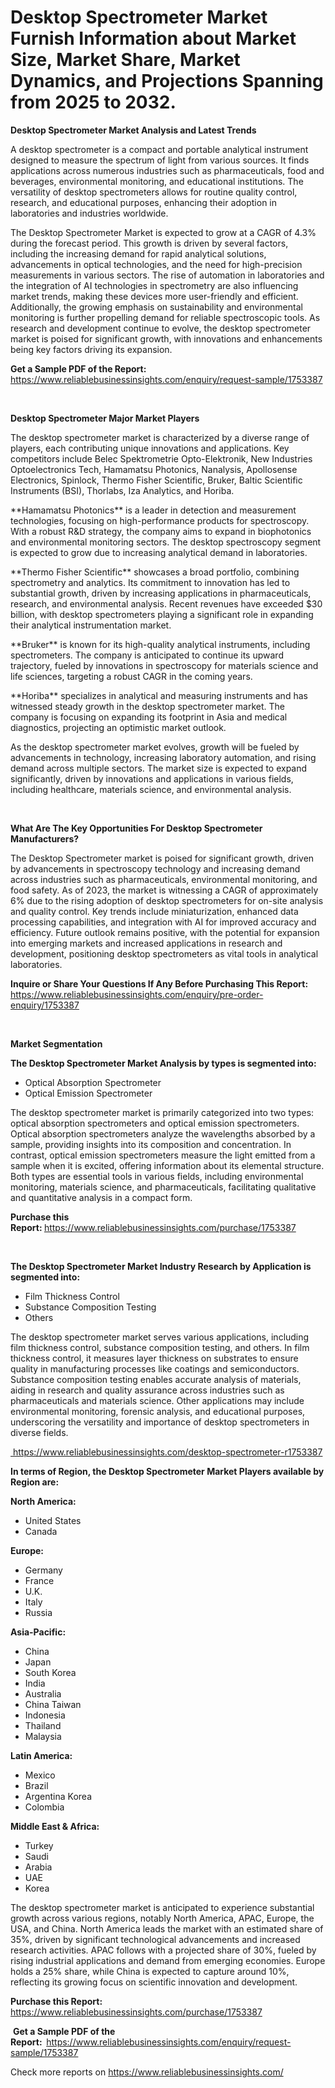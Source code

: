 <p><h1>Desktop Spectrometer Market Furnish Information about Market Size, Market Share, Market Dynamics, and Projections Spanning from 2025 to 2032.</h1></p><p><strong>Desktop Spectrometer Market Analysis and Latest Trends</strong></p>
<p><p>A desktop spectrometer is a compact and portable analytical instrument designed to measure the spectrum of light from various sources. It finds applications across numerous industries such as pharmaceuticals, food and beverages, environmental monitoring, and educational institutions. The versatility of desktop spectrometers allows for routine quality control, research, and educational purposes, enhancing their adoption in laboratories and industries worldwide.</p><p>The Desktop Spectrometer Market is expected to grow at a CAGR of 4.3% during the forecast period. This growth is driven by several factors, including the increasing demand for rapid analytical solutions, advancements in optical technologies, and the need for high-precision measurements in various sectors. The rise of automation in laboratories and the integration of AI technologies in spectrometry are also influencing market trends, making these devices more user-friendly and efficient. Additionally, the growing emphasis on sustainability and environmental monitoring is further propelling demand for reliable spectroscopic tools. As research and development continue to evolve, the desktop spectrometer market is poised for significant growth, with innovations and enhancements being key factors driving its expansion.</p></p>
<p><strong>Get a Sample PDF of the Report:&nbsp;</strong> <a href="https://www.reliablebusinessinsights.com/enquiry/request-sample/1753387?utm_campaign=3134&utm_medium=2&utm_source=Github&utm_content=ia&utm_term=10042025&utm_id=desktop-spectrometer">https://www.reliablebusinessinsights.com/enquiry/request-sample/1753387</a></p>
<p>&nbsp;</p>
<p><strong>Desktop Spectrometer Major Market Players</strong></p>
<p><p>The desktop spectrometer market is characterized by a diverse range of players, each contributing unique innovations and applications. Key competitors include Belec Spektrometrie Opto-Elektronik, New Industries Optoelectronics Tech, Hamamatsu Photonics, Nanalysis, Apollosense Electronics, Spinlock, Thermo Fisher Scientific, Bruker, Baltic Scientific Instruments (BSI), Thorlabs, Iza Analytics, and Horiba.</p><p>**Hamamatsu Photonics** is a leader in detection and measurement technologies, focusing on high-performance products for spectroscopy. With a robust R&D strategy, the company aims to expand in biophotonics and environmental monitoring sectors. The desktop spectroscopy segment is expected to grow due to increasing analytical demand in laboratories.</p><p>**Thermo Fisher Scientific** showcases a broad portfolio, combining spectrometry and analytics. Its commitment to innovation has led to substantial growth, driven by increasing applications in pharmaceuticals, research, and environmental analysis. Recent revenues have exceeded $30 billion, with desktop spectrometers playing a significant role in expanding their analytical instrumentation market.</p><p>**Bruker** is known for its high-quality analytical instruments, including spectrometers. The company is anticipated to continue its upward trajectory, fueled by innovations in spectroscopy for materials science and life sciences, targeting a robust CAGR in the coming years.</p><p>**Horiba** specializes in analytical and measuring instruments and has witnessed steady growth in the desktop spectrometer market. The company is focusing on expanding its footprint in Asia and medical diagnostics, projecting an optimistic market outlook.</p><p>As the desktop spectrometer market evolves, growth will be fueled by advancements in technology, increasing laboratory automation, and rising demand across multiple sectors. The market size is expected to expand significantly, driven by innovations and applications in various fields, including healthcare, materials science, and environmental analysis.</p></p>
<p>&nbsp;</p>
<p><strong>What Are The Key Opportunities For Desktop Spectrometer Manufacturers?</strong></p>
<p><p>The Desktop Spectrometer market is poised for significant growth, driven by advancements in spectroscopy technology and increasing demand across industries such as pharmaceuticals, environmental monitoring, and food safety. As of 2023, the market is witnessing a CAGR of approximately 6% due to the rising adoption of desktop spectrometers for on-site analysis and quality control. Key trends include miniaturization, enhanced data processing capabilities, and integration with AI for improved accuracy and efficiency. Future outlook remains positive, with the potential for expansion into emerging markets and increased applications in research and development, positioning desktop spectrometers as vital tools in analytical laboratories.</p></p>
<p><strong>Inquire or Share Your Questions If Any Before Purchasing This Report:</strong> <a href="https://www.reliablebusinessinsights.com/enquiry/pre-order-enquiry/1753387?utm_campaign=3134&utm_medium=2&utm_source=Github&utm_content=ia&utm_term=10042025&utm_id=desktop-spectrometer">https://www.reliablebusinessinsights.com/enquiry/pre-order-enquiry/1753387</a></p>
<p>&nbsp;</p>
<p><strong>Market Segmentation</strong></p>
<p><strong>The Desktop Spectrometer Market Analysis by types is segmented into:</strong></p>
<p><ul><li>Optical Absorption Spectrometer</li><li>Optical Emission Spectrometer</li></ul></p>
<p><p>The desktop spectrometer market is primarily categorized into two types: optical absorption spectrometers and optical emission spectrometers. Optical absorption spectrometers analyze the wavelengths absorbed by a sample, providing insights into its composition and concentration. In contrast, optical emission spectrometers measure the light emitted from a sample when it is excited, offering information about its elemental structure. Both types are essential tools in various fields, including environmental monitoring, materials science, and pharmaceuticals, facilitating qualitative and quantitative analysis in a compact form.</p></p>
<p><strong>Purchase this Report:&nbsp;</strong><a href="https://www.reliablebusinessinsights.com/purchase/1753387?utm_campaign=3134&utm_medium=2&utm_source=Github&utm_content=ia&utm_term=10042025&utm_id=desktop-spectrometer">https://www.reliablebusinessinsights.com/purchase/1753387</a></p>
<p>&nbsp;</p>
<p><strong>The Desktop Spectrometer Market Industry Research by Application is segmented into:</strong></p>
<p><ul><li>Film Thickness Control</li><li>Substance Composition Testing</li><li>Others</li></ul></p>
<p><p>The desktop spectrometer market serves various applications, including film thickness control, substance composition testing, and others. In film thickness control, it measures layer thickness on substrates to ensure quality in manufacturing processes like coatings and semiconductors. Substance composition testing enables accurate analysis of materials, aiding in research and quality assurance across industries such as pharmaceuticals and materials science. Other applications may include environmental monitoring, forensic analysis, and educational purposes, underscoring the versatility and importance of desktop spectrometers in diverse fields.</p></p>
<p><a href="https://www.reliablebusinessinsights.com/desktop-spectrometer-r1753387?utm_campaign=3134&utm_medium=2&utm_source=Github&utm_content=ia&utm_term=10042025&utm_id=desktop-spectrometer">&nbsp;https://www.reliablebusinessinsights.com/desktop-spectrometer-r1753387</a></p>
<p><strong>In terms of Region, the Desktop Spectrometer Market Players available by Region are:</strong></p>
<p>
    <p> <strong> North America: </strong>
        <ul>
            <li>United States</li>
            <li>Canada</li>
        </ul>
        </p> 
    <p> <strong> Europe: </strong>
        <ul>
            <li>Germany</li>
            <li>France</li>
            <li>U.K.</li>
            <li>Italy</li>
            <li>Russia</li>
        </ul>
        </p> 
    <p> <strong> Asia-Pacific: </strong>
        <ul>
            <li>China</li>
            <li>Japan</li>
            <li>South Korea</li>
            <li>India</li>
            <li>Australia</li>
            <li>China Taiwan</li>
            <li>Indonesia</li>
            <li>Thailand</li>
            <li>Malaysia</li>
        </ul>
        </p> 
    <p> <strong> Latin America: </strong>
        <ul>
            <li>Mexico</li>
            <li>Brazil</li>
            <li>Argentina Korea</li>
            <li>Colombia</li>
        </ul>
        </p> 
    <p> <strong> Middle East & Africa: </strong>
        <ul>
            <li>Turkey</li>
            <li>Saudi</li>
            <li>Arabia</li>
            <li>UAE</li>
            <li>Korea</li>
        </ul>
    </p>
    </p>
<p><p>The desktop spectrometer market is anticipated to experience substantial growth across various regions, notably North America, APAC, Europe, the USA, and China. North America leads the market with an estimated share of 35%, driven by significant technological advancements and increased research activities. APAC follows with a projected share of 30%, fueled by rising industrial applications and demand from emerging economies. Europe holds a 25% share, while China is expected to capture around 10%, reflecting its growing focus on scientific innovation and development.</p></p>
<p><strong>Purchase this Report: </strong><a href="https://www.reliablebusinessinsights.com/purchase/1753387?utm_campaign=3134&utm_medium=2&utm_source=Github&utm_content=ia&utm_term=10042025&utm_id=desktop-spectrometer">https://www.reliablebusinessinsights.com/purchase/1753387</a></p>
<p>&nbsp;<strong>Get a Sample PDF of the Report:&nbsp;&nbsp;</strong><a href="https://www.reliablebusinessinsights.com/enquiry/request-sample/1753387?utm_campaign=3134&utm_medium=2&utm_source=Github&utm_content=ia&utm_term=10042025&utm_id=desktop-spectrometer">https://www.reliablebusinessinsights.com/enquiry/request-sample/1753387</a></p>
<p><strong></strong></p>
<p>Check more reports on <a href="https://www.reliablebusinessinsights.com/?utm_campaign=3134&utm_medium=2&utm_source=Github&utm_content=ia&utm_term=10042025&utm_id=desktop-spectrometer">https://www.reliablebusinessinsights.com/</a></p>